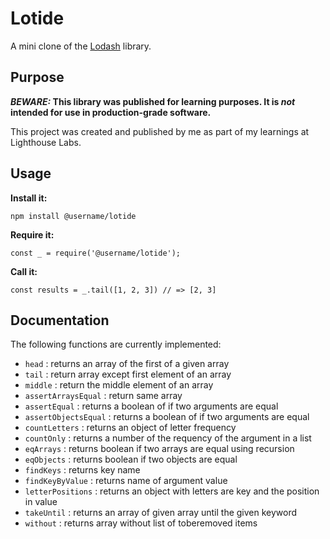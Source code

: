# Lotide

A mini clone of the [Lodash](https://lodash.com) library.

## Purpose

**_BEWARE:_ This library was published for learning purposes. It is _not_ intended for use in production-grade software.**

This project was created and published by me as part of my learnings at Lighthouse Labs. 

## Usage

**Install it:**

`npm install @username/lotide`

**Require it:**

`const _ = require('@username/lotide');`

**Call it:**

`const results = _.tail([1, 2, 3]) // => [2, 3]`

## Documentation

The following functions are currently implemented:

*  `head` : returns an array of the first of a given array
*  `tail` : return array except first element of an array
*  `middle` : return the middle element of an array
*  `assertArraysEqual` : return same array
*  `assertEqual` : returns a boolean of if two arguments are equal
*  `assertObjectsEqual` : returns a boolean of if two arguments are equal
*  `countLetters` : returns an object of letter frequency
*  `countOnly` : returns a number of the requency of the argument in a list
*  `eqArrays` : returns boolean if two arrays are equal using recursion
*  `eqObjects` : returns boolean if two objects are equal
*  `findKeys` : returns key name
*  `findKeyByValue` : returns name of argument value
*  `letterPositions` : returns an object with letters are key and the position in value
*  `takeUntil` : returns an array of given array until the given keyword
*  `without` : returns array without list of toberemoved items